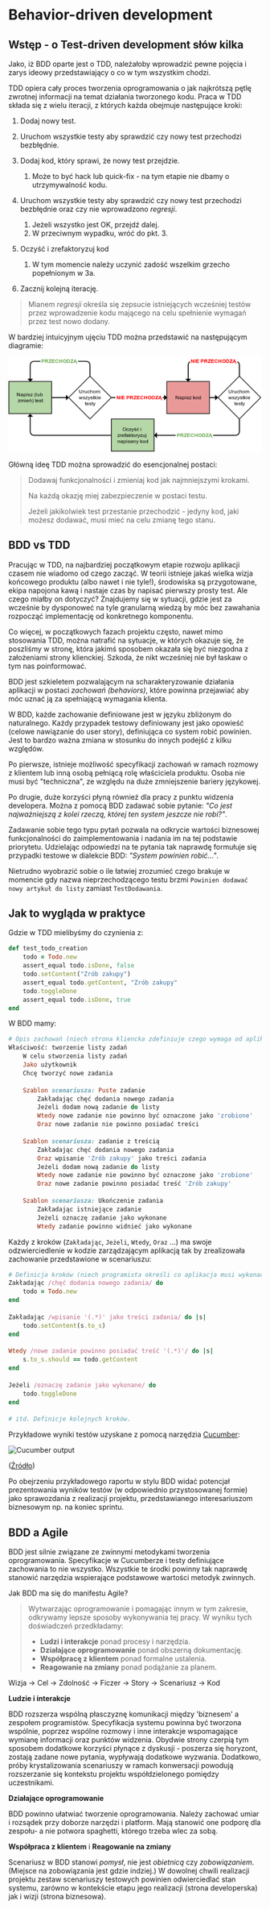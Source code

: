 Behavior-driven development
===

Wstęp - o Test-driven development słów kilka
---

Jako, iż BDD oparte jest o TDD, należałoby wprowadzić pewne pojęcia i zarys ideowy przedstawiający o co w tym wszystkim
chodzi.

TDD opiera cały proces tworzenia oprogramowania o jak najkrótszą pętlę zwrotnej informacji na temat działania
tworzonego kodu.
Praca w TDD składa się z wielu iteracji, z których każda obejmuje następujące kroki:

1. Dodaj nowy test.
2. Uruchom wszystkie testy aby sprawdzić czy nowy test przechodzi bezbłędnie.
3. Dodaj kod, który sprawi, że nowy test przejdzie.

    1. Może to być hack lub quick-fix - na tym etapie nie dbamy o utrzymywalność kodu.

4. Uruchom wszystkie testy aby sprawdzić czy nowy test przechodzi bezbłędnie oraz czy nie wprowadzono *regresji*.

    1. Jeżeli wszystko jest OK, przejdź dalej.
    2. W przeciwnym wypadku, wróć do pkt. 3.

5. Oczyść i zrefaktoryzuj kod

    1. W tym momencie należy uczynić zadość wszelkim grzecho popełnionym w 3a.

6. Zacznij kolejną iterację.

> Mianem *regresji* określa się zepsucie istniejących wcześniej testów przez wprowadzenie kodu mającego na celu spełnienie
wymagań przez test nowo dodany.

W bardziej intuicyjnym ujęciu TDD można przedstawić na następującym diagramie:

![Proces TDD](assets/tdd.png)


Główną ideę TDD można sprowadzić do esencjonalnej postaci:

> Dodawaj funkcjonalności i zmieniaj kod jak najmniejszymi krokami.
>
> Na każdą okazję miej zabezpieczenie w postaci testu.
>
> Jeżeli jakikolwiek test przestanie przechodzić - jedyny kod, jaki możesz dodawać, musi mieć na celu zmianę tego stanu.

BDD vs TDD
---

Pracując w TDD, na najbardziej początkowym etapie rozwoju aplikacji czasem nie wiadomo od czego zacząć.
W teorii istnieje jakaś wielka wizja końcowego produktu (albo nawet i nie tyle!), środowiska są przygotowane, ekipa
napojona kawą i nastaje czas by napisać pierwszy prosty test.
Ale czego miałby on dotyczyć?
Znajdujemy się w sytuacji, gdzie jest za wcześnie by dysponoweć na tyle granularną wiedzą by móc bez zawahania rozpocząć
implementację od konkretnego komponentu.

Co więcej, w początkowych fazach projektu często, nawet mimo stosowania TDD, można natrafić na sytuacje, w których
okazuje się, że poszliśmy w stronę, która jakimś sposobem okazała się być niezgodna z założeniami strony klienckiej.
Szkoda, że nikt wcześniej nie był łaskaw o tym nas poinformować.

BDD jest szkieletem pozwalającym na scharakteryzowanie działania aplikacji w postaci *zachowań (behaviors)*, które
powinna przejawiać aby móc uznać ją za spełniającą wymagania klienta.

W BDD, każde zachowanie definiowane jest w języku zbliżonym do naturalnego. Każdy przypadek testowy definiowany jest
jako opowieść (celowe nawiązanie do user story), definiująca co system robić powinien. Jest to bardzo ważna zmiana w
stosunku do innych podejść z kilku względów.

Po pierwsze, istnieje możliwość specyfikacji zachowań w ramach rozmowy z klientem lub inną osobą pełniącą rolę
właściciela produktu.
Osoba nie musi być "techniczna", ze względu na duże zmniejszenie bariery językowej.

Po drugie, duże korzyści płyną również dla pracy z punktu widzenia developera.
Można z pomocą BDD zadawać sobie pytanie: _"Co jest najważniejszą z kolei rzeczą, której ten system jeszcze nie robi?"_.

Zadawanie sobie tego typu pytań pozwala na odkrycie wartości biznesowej funkcjonalności do zaimplementowania i nadania
im na tej podstawie priorytetu. 
Udzielając odpowiedzi na te pytania tak naprawdę formułuje się przypadki testowe w dialekcie BDD:
_"System powinien robić..."_.

Nietrudno wyobrazić sobie o ile łatwiej zrozumieć czego brakuje w momencie gdy nazwa nieprzechodzącego testu brzmi
`Powinien dodawać nowy artykuł do listy` zamiast `TestDodawania`.


Jak to wygląda w praktyce
---

Gdzie w TDD mielibyśmy do czynienia z:

```ruby
def test_todo_creation
    todo = Todo.new
    assert_equal todo.isDone, false
    todo.setContent("Zrób zakupy")
    assert_equal todo.getContent, "Zrób zakupy"
    todo.toggleDone
    assert_equal todo.isDone, true
end
```

W BDD mamy:

```ruby
# Opis zachowań (niech strona kliencka zdefiniuje czego wymaga od aplikacji)
Właściwość: tworzenie listy zadań
    W celu stworzenia listy zadań
    Jako użytkownik
    Chcę tworzyć nowe zadania

    Szablon scenariusza: Puste zadanie
        Zakładając chęć dodania nowego zadania
        Jeżeli dodam nową zadanie do listy
        Wtedy nowe zadanie nie powinno być oznaczone jako 'zrobione'
        Oraz nowe zadanie nie powinno posiadać treści

    Szablon scenariusza: zadanie z treścią
        Zakładając chęć dodania nowego zadania
        Oraz wpisanie 'Zrób zakupy' jako treści zadania
        Jeżeli dodam nową zadanie do listy
        Wtedy nowe zadanie nie powinno być oznaczone jako 'zrobione'
        Oraz nowe zadanie powinno posiadać treść 'Zrób zakupy'

    Szablon scenariusza: Ukończenie zadania
        Zakładając istniejące zadanie
        Jeżeli oznaczę zadanie jako wykonane
        Wtedy zadanie powinno widnieć jako wykonane
```

Każdy z kroków (`Zakładając`, `Jeżeli`, `Wtedy`, `Oraz` ...) ma swoje odzwierciedlenie w kodzie zarządzającym
aplikacją tak by zrealizowała zachowanie przedstawione w scenariuszu:

```ruby
# Definicja kroków (niech programista określi co aplikacja musi wykonać by zrealizować dane zachowanie)
Zakładając /chęć dodania nowego zadania/ do
    todo = Todo.new
end

Zakładając /wpisanie '(.*)' jako treści zadania/ do |s|
    todo.setContent(s.to_s)
end

Wtedy /nowe zadanie powinno posiadać treść '(.*)'/ do |s|
    s.to_s.should == todo.getContent
end

Jeżeli /oznaczę zadanie jako wykonane/ do
    todo.toggleDone
end

# itd. Definicje kolejnych kroków.
```

Przykładowe wyniki testów uzyskane z pomocą narzędzia [Cucumber](http://cukes.info/):

![Cucumber output](http://1.bp.blogspot.com/_X3kaawac_g4/S69i_yGY6OI/AAAAAAAAAzA/njwSl_k0cgE/s1600/Cucumber_Report.png)

([Źródło](http://blog.jonasbandi.net/2010/03/classifying-bdd-tools-unit-test-driven.html))

Po obejrzeniu przykładowego raportu w stylu BDD widać potencjał prezentowania wyników testów (w odpowiednio
przystosowanej formie) jako sprawozdania z realizacji projektu, przedstawianego interesariuszom biznesowym np. na koniec
sprintu.

BDD a Agile
---

BDD jest silnie związane ze zwinnymi metodykami tworzenia oprogramowania.
Specyfikacje w Cucumberze i testy definiujące zachowania to nie wszystko.
Wszystkie te środki powinny tak naprawdę stanowić narzędzia wspierające podstawowe wartości metodyk zwinnych.

Jak BDD ma się do manifestu Agile?

> Wytwarzając oprogramowanie i pomagając innym w tym zakresie, odkrywamy lepsze sposoby wykonywania tej pracy.
> W wyniku tych doświadczeń przedkładamy:
>
> * **Ludzi i interakcje** ponad procesy i narzędzia.
> * **Działające oprogramowanie** ponad obszerną dokumentację.
> * **Współpracę z klientem** ponad formalne ustalenia.
> * **Reagowanie na zmiany** ponad podążanie za planem.

Wizja -> Cel -> Zdolność -> Ficzer -> Story -> Scenariusz -> Kod

**Ludzie i interakcje**

BDD rozszerza wspólną płasczyznę komunikacji między 'biznesem' a zespołem programistów.
Specyfikacja systemu powinna być tworzona wspólnie, poprzez wspólne rozmowy i inne interakcje wspomagające wymianę
informacji oraz punktów widzenia. Obydwie strony czerpią tym sposobem dodatkowe korzyści płynące z dyskusji -
poszerza się horyzont, zostają zadane nowe pytania, wypływają dodatkowe wyzwania. Dodatkowo, próby krystalizowania
scenariuszy w ramach konwersacji powodują rozszerzanie się kontekstu projektu współdzielonego pomiędzy uczestnikami.

**Działające oprogramowanie**

BDD powinno ułatwiać tworzenie oprogramowania. Należy zachować umiar i rozsądek przy 
doborze narzędzi i platform. Mają stanowić one podporę dla zespołu- a nie potwora spaghetti, którego trzeba wlec za sobą.

**Współpraca z klientem** i **Reagowanie na zmiany**

Scenariusz w BDD stanowi *pomysł*, nie jest *obietnicą* czy *zobowiązaniem*.
(Miejsce na zobowiązania jest gdzie indziej.)
W dowolnej chwili realizacji projektu zestaw scenariuszy testowych powinien odwierciedlać stan systemu, zarówno w
kontekście etapu jego realizacji (strona developerska) jak i wizji (strona biznesowa).
